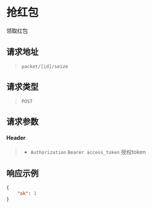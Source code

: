 # 抢红包

领取红包

## 请求地址

> `packet/[id]/seize`

## 请求类型

> `POST`

## 请求参数

#### Header

> - `Authorization` `Bearer access_token` 授权token

## 响应示例

```json
{
    "ok": 1
}
```